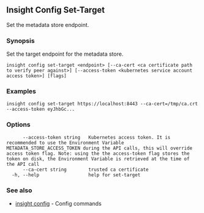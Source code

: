 ## Insight Config Set-Target

Set the metadata store endpoint.

### <a id='synopsis'></a>Synopsis

Set the target endpoint for the metadata store.

```
insight config set-target <endpoint> [--ca-cert <ca certificate path to verify peer against>] [--access-token <kubernetes service account access token>] [flags]
```

### <a id='examples'></a>Examples

```
insight config set-target https://localhost:8443 --ca-cert=/tmp/ca.crt --access-token eyJhbGc...
```

### <a id='options'></a>Options

```
      --access-token string   Kubernetes access token. It is recommended to use the Environment Variable METADATA_STORE_ACCESS_TOKEN during the API calls, this will override access token flag. Note: using the the access-token flag stores the token on disk, the Environment Variable is retrieved at the time of the API call
      --ca-cert string        trusted ca certificate
  -h, --help                  help for set-target
```

### <a id='see-also'></a>See also

* [insight config](insight-config.md)	 - Config commands
